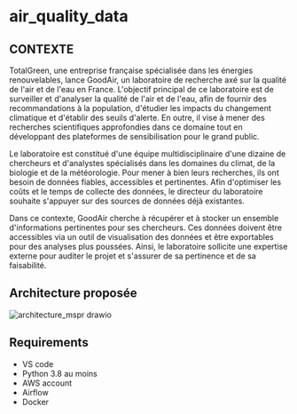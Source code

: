 # air_quality_data

## CONTEXTE

TotalGreen, une entreprise française spécialisée dans les énergies renouvelables, lance GoodAir, un laboratoire de recherche axé sur la qualité de l'air et de l'eau en France. L'objectif principal de ce laboratoire est de surveiller et d'analyser la qualité de l'air et de l'eau, afin de fournir des recommandations à la population, d'étudier les impacts du changement climatique et d'établir des seuils d'alerte. En outre, il vise à mener des recherches scientifiques approfondies dans ce domaine tout en développant des plateformes de sensibilisation pour le grand public.

Le laboratoire est constitué d'une équipe multidisciplinaire d'une dizaine de chercheurs et d'analystes spécialisés dans les domaines du climat, de la biologie et de la météorologie. Pour mener à bien leurs recherches, ils ont besoin de données fiables, accessibles et pertinentes. Afin d'optimiser les coûts et le temps de collecte des données, le directeur du laboratoire souhaite s'appuyer sur des sources de données déjà existantes.

Dans ce contexte, GoodAir cherche à récupérer et à stocker un ensemble d'informations pertinentes pour ses chercheurs. Ces données doivent être accessibles via un outil de visualisation des données et être exportables pour des analyses plus poussées. Ainsi, le laboratoire sollicite une expertise externe pour auditer le projet et s'assurer de sa pertinence et de sa faisabilité.

## Architecture proposée

![architecture_mspr drawio](https://github.com/Oiver237/air_quality_data/assets/73575249/6513ebec-1606-4c34-ba25-831406d285ce)

## Requirements

- VS code
- Python 3.8 au moins
- AWS account
- Airflow
- Docker
